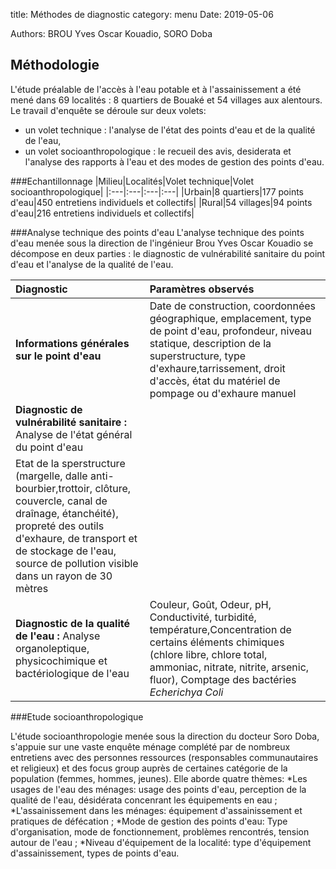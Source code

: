 title: Méthodes de diagnostic
category: menu
Date: 2019-05-06

Authors: BROU Yves Oscar Kouadio, SORO Doba

## Méthodologie

L'étude préalable de l'accès à l'eau potable et à l'assainissement a été mené dans 69 localités : 8 quartiers de Bouaké et 54 villages aux alentours.  Le travail d'enquête se déroule sur deux volets:
* un volet technique : l'analyse de l'état des points d'eau et de la qualité de l'eau,
* un volet socioanthropologique : le recueil des avis, desiderata et l'analyse des rapports à l'eau et des modes de gestion des points d'eau.

###Echantillonnage
|Milieu|Localités|Volet technique|Volet socioanthropologique|
|:---|:---|:---|:---|
|Urbain|8 quartiers|177 points d'eau|450 entretiens individuels et collectifs|
|Rural|54 villages|94 points d'eau|216 entretiens individuels et collectifs|

###Analyse technique des points d'eau
L'analyse technique des points d'eau menée sous la direction de l'ingénieur Brou Yves Oscar Kouadio se décompose en deux parties : 
le diagnostic de vulnérabilité sanitaire du point d'eau et l'analyse de la qualité de l'eau.

|Diagnostic|Paramètres observés|
|:---|:---|
|**Informations générales sur le point d'eau**|Date de construction, coordonnées géographique, emplacement, type de point d'eau, profondeur, niveau statique, description de la superstructure, type d'exhaure,tarrissement, droit d'accès, état du matériel de pompage ou d'exhaure manuel |
|**Diagnostic de vulnérabilité sanitaire :** Analyse de l'état général du point d'eau
| Etat de la sperstructure (margelle, dalle anti-bourbier,trottoir, clôture, couvercle, canal de draînage, étanchéité), propreté des outils d'exhaure, de transport et de stockage de l'eau, source de pollution visible dans un rayon de 30 mètres|
|**Diagnostic de la qualité de l'eau :** Analyse organoleptique, physicochimique et bactériologique de l'eau|Couleur, Goût, Odeur, pH, Conductivité, turbidité, température,Concentration de certains éléments chimiques (chlore libre, chlore total, ammoniac, nitrate, nitrite, arsenic, fluor), Comptage des bactéries *Echerichya Coli*|

###Etude socioanthropologique

L'étude socioanthropologie menée sous la direction du docteur Soro Doba, s'appuie sur une vaste enquête ménage complété par de nombreux entretiens avec des personnes ressources (responsables communautaires et religieux) et des focus group auprès de certaines catégorie de la population (femmes, hommes, jeunes). Elle aborde quatre thèmes:
*Les usages de l'eau des ménages: usage des points d'eau, perception de la qualité de l'eau, désidérata concenrant les équipements en eau ;
*L'assainissement dans les ménages: équipement d'assainissement et pratiques de défécation ;
*Mode de gestion des points d'eau: Type d'organisation, mode de fonctionnement, problèmes rencontrés, tension autour de l'eau ;
*Niveau d'équipement de la localité: type d'équipement d'assainissement, types de points d'eau.


 

